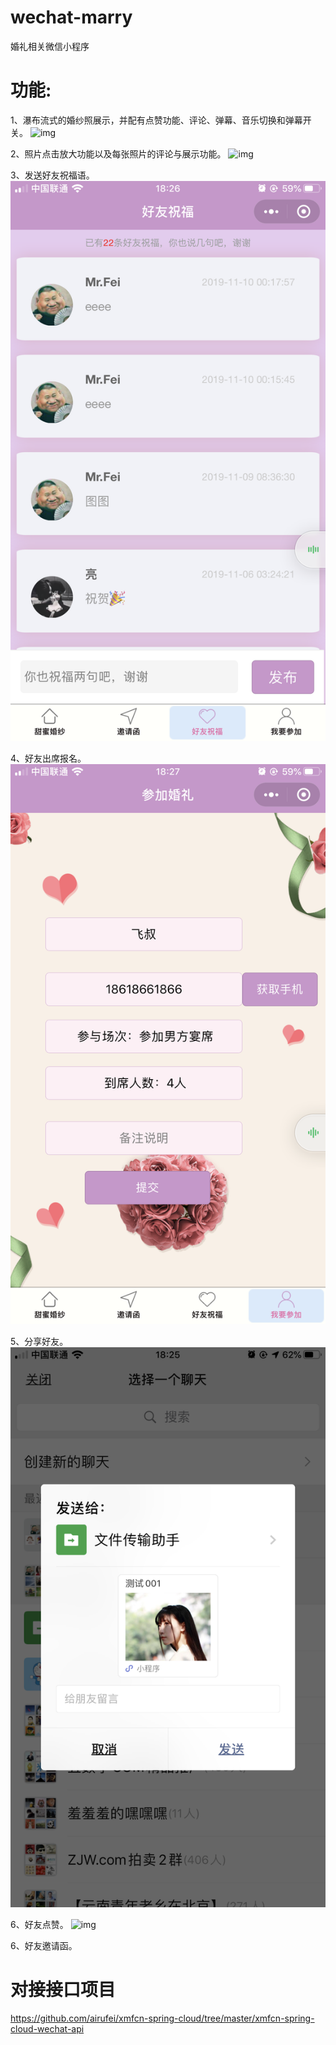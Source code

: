 # wechat-marry
婚礼相关微信小程序

# 功能:

1、瀑布流式的婚纱照展示，并配有点赞功能、评论、弹幕、音乐切换和弹幕开关。
![img](https://github.com/airufei/wechat-marry/blob/master/images/other/%E5%BE%AE%E4%BF%A1%E5%9B%BE%E7%89%87_20191110182810.png)

2、照片点击放大功能以及每张照片的评论与展示功能。
![img](https://github.com/airufei/wechat-marry/blob/master/images/other/%E5%BE%AE%E4%BF%A1%E5%9B%BE%E7%89%87_20191110182837.png)

3、发送好友祝福语。
![img](https://github.com/airufei/wechat-marry/blob/master/images/other/%E5%BE%AE%E4%BF%A1%E5%9B%BE%E7%89%87_20191110182842.png)

  
4、好友出席报名。
![img](https://github.com/airufei/wechat-marry/blob/master/images/other/%E5%BE%AE%E4%BF%A1%E5%9B%BE%E7%89%87_20191110182847.png)

5、分享好友。
![img](https://github.com/airufei/wechat-marry/blob/master/images/other/%E5%BE%AE%E4%BF%A1%E5%9B%BE%E7%89%87_20191110182824.png)

6、好友点赞。
![img](https://github.com/airufei/wechat-marry/blob/master/images/other/%E5%BE%AE%E4%BF%A1%E5%9B%BE%E7%89%87_20191110182830.png)


6、好友邀请函。

# 对接接口项目
https://github.com/airufei/xmfcn-spring-cloud/tree/master/xmfcn-spring-cloud-wechat-api
